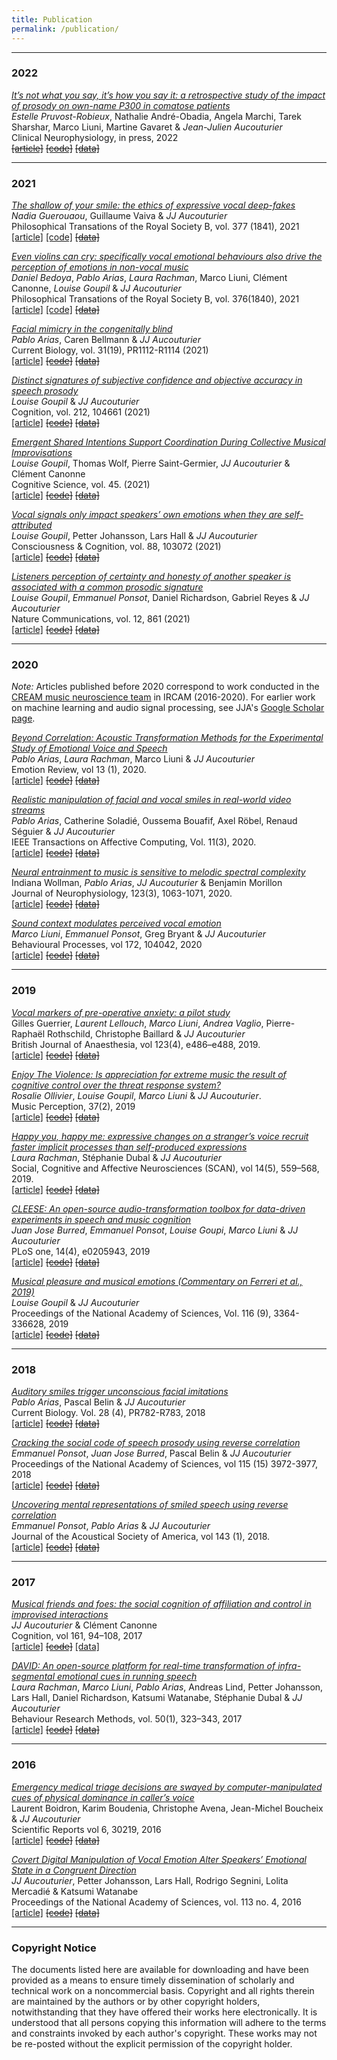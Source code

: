 ```yaml
---
title: Publication
permalink: /publication/
---
```


<hr>

### 2022

[_It’s not what you say, it’s how you say it: a retrospective study of the impact of prosody on own-name P300 in comatose patients_]()<br>
*Estelle Pruvost-Robieux*, Nathalie André-Obadia, Angela Marchi, Tarek Sharshar, Marco Liuni, Martine Gavaret & *Jean-Julien Aucouturier*<br>
Clinical Neurophysiology, in press, 2022 <br>
[~~[article]~~]() [~~[code]~~]() [~~[data]~~]() <br>


<hr>

### 2021

[_The shallow of your smile: the ethics of expressive vocal deep-fakes_](https://royalsocietypublishing.org/doi/10.1098/rstb.2020.0396)<br>
*Nadia Guerouaou*, Guillaume Vaiva & *JJ Aucouturier*<br>
Philosophical Transations of the Royal Society B, vol. 377 (1841), 2021 <br>
[[article]]({{site.baseurl}}/articles/2021/Guerouaou_Philosophical_Transactions_2021.pdf) [[code]](https://github.com/creamlab/deep-ethics) [~~[data]~~]() <br>

[_Even violins can cry: specifically vocal emotional behaviours also drive the perception of emotions in non-vocal music_]()<br>
*Daniel Bedoya*, *Pablo Arias*, *Laura Rachman*, Marco Liuni, Clément Canonne, *Louise Goupil* & *JJ Aucouturier*<br>
Philosophical Transations of the Royal Society B, vol. 376(1840), 2021 <br>
[[article]]({{site.baseurl}}/articles/2021/Bedoya_Philosophical_Transactions_2021.pdf) [[code]](https://github.com/creamlab/smiling_violins) [~~[data]~~]() <br>

[_Facial mimicry in the congenitally blind_](https://www.cell.com/current-biology/fulltext/S0960-9822(21)01195-7)<br>
*Pablo Arias*, Caren Bellmann & *JJ Aucouturier*<br>
Current Biology, vol. 31(19), PR1112-R1114 (2021) <br>
[[article]]({{site.baseurl}}/articles/2021/Arias_Current_Biology_2021.pdf) [~~[code]~~]() [~~[data]~~]() <br>

[_Distinct signatures of subjective confidence and objective accuracy in speech prosody_](https://www.sciencedirect.com/science/article/abs/pii/S0010027721000809)<br>
*Louise Goupil* & *JJ Aucouturier*<br>
Cognition, vol. 212, 104661 (2021) <br>
[[article]]({{site.baseurl}}/articles/2021/Goupil_Cognition_2021.pdf) [~~[code]~~]() [~~[data]~~]() <br>

[_Emergent Shared Intentions Support Coordination During Collective Musical Improvisations_](https://onlinelibrary.wiley.com/doi/abs/10.1111/cogs.12932) <br>
*Louise Goupil*, Thomas Wolf, Pierre Saint-Germier, *JJ Aucouturier* & Clément Canonne<br>
Cognitive Science, vol. 45. (2021)<br>
[[article]]({{site.baseurl}}/articles/2021/Goupil_Cognitive_Science_2021.pdf) [~~[code]~~]() [~~[data]~~]() <br>

[_Vocal signals only impact speakers’ own emotions when they are self-attributed_](https://www.sciencedirect.com/science/article/abs/pii/S1053810020305390?dgcid=coauthor)<br>
*Louise Goupil*, Petter Johansson, Lars Hall & *JJ Aucouturier* <br>
Consciousness & Cognition, vol. 88, 103072 (2021)<br>
[[article]]({{site.baseurl}}/articles/2021/Goupil_Consciousness_Cognition_2021.pdf) [~~[code]~~]() [~~[data]~~]() <br>

[_Listeners perception of certainty and honesty of another speaker is associated with a common prosodic signature_](https://www.nature.com/articles/s41467-020-20649-4)<br>
*Louise Goupil*, *Emmanuel Ponsot*, Daniel Richardson, Gabriel Reyes & *JJ Aucouturier*<br>
Nature Communications, vol. 12, 861 (2021)<br>
[[article]]({{site.baseurl}}/articles/2021/Goupil_Nature_Communications_2021.pdf) [~~[code]~~]() [~~[data]~~]() <br>


<hr>

### 2020

*Note:*  Articles published before 2020 correspond to work conducted in the [CREAM music neuroscience team](https://cream.ircam.fr) in IRCAM (2016-2020). For earlier work on machine learning and audio signal processing, see JJA's [Google Scholar page](https://scholar.google.com/citations?user=jnST06UAAAAJ). 

[_Beyond Correlation: Acoustic Transformation Methods for the Experimental Study of Emotional Voice and Speech_](https://journals.sagepub.com/doi/10.1177/1754073920934544)<br>
*Pablo Arias*, *Laura Rachman*, Marco Liuni & *JJ Aucouturier* <br>
Emotion Review, vol 13 (1), 2020. <br>
[[article]]({{site.baseurl}}/articles/2020/Arias_Emotion_Review_2020.pdf) [~~[code]~~]() [~~[data]~~]() <br>

[_Realistic manipulation of facial and vocal smiles in real-world video streams_](https://ieeexplore.ieee.org/document/8307228)<br>
*Pablo Arias*, Catherine Soladié, Oussema Bouafif, Axel Röbel, Renaud Séguier & *JJ Aucouturier* <br>
IEEE Transactions on Affective Computing, Vol. 11(3), 2020. <br>
[[article]]({{site.baseurl}}/articles/2020/Arias_IEEE_TAC_2020.pdf) [~~[code]~~]() [~~[data]~~]() <br>

[_Neural entrainment to music is sensitive to melodic spectral complexity_](https://journals.physiology.org/doi/full/10.1152/jn.00758.2018)<br>
Indiana Wollman, *Pablo Arias*, *JJ Aucouturier* & Benjamin Morillon <br>
Journal of Neurophysiology, 123(3), 1063-1071, 2020.<br>
[[article]]({{site.baseurl}}/articles/2020/Wollman_Neurophysiology_2020.pdf) [~~[code]~~]() [~~[data]~~]() <br>

[_Sound context modulates perceived vocal emotion_](https://www.sciencedirect.com/science/article/abs/pii/S0376635719303444)<br>
*Marco Liuni*, *Emmanuel Ponsot*, Greg Bryant & *JJ Aucouturier*<br>
Behavioural Processes, vol 172, 104042, 2020<br>
[[article]]({{site.baseurl}}/articles/2020/Liuni_Behavioral_Processes_2020.pdf) [~~[code]~~]() [~~[data]~~]() <br>

<hr>

### 2019

[_Vocal markers of pre-operative anxiety: a pilot study_](https://www.bjanaesthesia.org/article/S0007-0912(19)30509-4/fulltext)<br>
Gilles Guerrier, *Laurent Lellouch*, *Marco Liuni*, *Andrea Vaglio*, Pierre-Raphaël Rothschild, Christophe Baillard & *JJ Aucouturier*<br>
British Journal of Anaesthesia, vol 123(4), e486–e488, 2019.<br>
[[article]]({{site.baseurl}}/articles/2019/Guerrier_BJA_2019.pdf) [~~[code]~~]() [~~[data]~~]() <br>

[_Enjoy The Violence: Is appreciation for extreme music the result of cognitive control over the threat response system?_](https://online.ucpress.edu/mp/article-abstract/37/2/95/109533/Enjoy-The-ViolenceIs-Appreciation-for-Extreme?redirectedFrom=fulltext)<br>
*Rosalie Ollivier*, *Louise Goupil*, *Marco Liuni* & *JJ Aucouturier*. <br>
Music Perception, 37(2), 2019<br>
[[article]]({{site.baseurl}}/articles/2019/Ollivier_Music_Perception_2019.pdf) [~~[code]~~]() [~~[data]~~]() <br>

[_Happy you, happy me: expressive changes on a stranger’s voice recruit faster implicit processes than self-produced expressions_](https://academic.oup.com/scan/article/14/5/559/5482399)<br>
*Laura Rachman*, Stéphanie Dubal & *JJ Aucouturier*<br>
Social, Cognitive and Affective Neurosciences (SCAN), vol 14(5), 559–568, 2019.<br>
[[article]]({{site.baseurl}}/articles/2019/Rachman_SCAN_2019.pdf) [~~[code]~~]() [~~[data]~~]() <br>

[_CLEESE: An open-source audio-transformation toolbox for data-driven experiments in speech and music cognition_](https://journals.plos.org/plosone/article?id=10.1371/journal.pone.0205943)<br>
*Juan Jose Burred*, *Emmanuel Ponsot*, *Louise Goupi*, *Marco Liuni* & *JJ Aucouturier*<br>
PLoS one, 14(4), e0205943, 2019<br>
[[article]]({{site.baseurl}}/articles/2019/Burred_PLOS_One_2019.pdf) [~~[code]~~]() [~~[data]~~]() <br>

[_Musical pleasure and musical emotions (Commentary on Ferreri et al., 2019)_](https://www.pnas.org/content/116/9/3364.short)<br>
*Louise Goupil* & *JJ Aucouturier*<br>
Proceedings of the National Academy of Sciences, Vol. 116 (9), 3364-336628, 2019<br>
[[article]]({{site.baseurl}}/articles/2019/Goupil_PNAS_2019.pdf) [~~[code]~~]() [~~[data]~~]() <br>

<hr>

### 2018

[_Auditory smiles trigger unconscious facial imitations_](https://www.cell.com/current-biology/fulltext/S0960-9822(18)30752-8)<br>
*Pablo Arias*, Pascal Belin & *JJ Aucouturier*<br>
Current Biology. Vol. 28 (4), PR782-R783, 2018<br>
[[article]]({{site.baseurl}}/articles/2018/Arias_Current_Biology_2018.pdf) [~~[code]~~]() [~~[data]~~]() <br>

[_Cracking the social code of speech prosody using reverse correlation_](https://www.pnas.org/content/115/15/3972)<br>
*Emmanuel Ponsot*, *Juan Jose Burred*, Pascal Belin & *JJ Aucouturier*<br>
Proceedings of the National Academy of Sciences, vol 115 (15) 3972-3977, 2018<br>
[[article]]({{site.baseurl}}/articles/2018/Ponsot_PNAS_2018.pdf) [~~[code]~~]() [~~[data]~~]() <br>

[_Uncovering mental representations of smiled speech using reverse correlation_](https://asa.scitation.org/doi/10.1121/1.5020989)<br>
*Emmanuel Ponsot*, *Pablo Arias* & *JJ Aucouturier*<br>
Journal of the Acoustical Society of America, vol 143 (1), 2018.<br>
[[article]]({{site.baseurl}}/articles/2018/Ponsot_JASA_2018.pdf) [~~[code]~~]() [~~[data]~~]() <br>

<hr>

### 2017

[_Musical friends and foes: the social cognition of affiliation and control in improvised interactions_](https://www.sciencedirect.com/science/article/pii/S0010027717300276)<br>
*JJ Aucouturier* & Clément Canonne<br>
Cognition, vol 161, 94–108, 2017<br>
[[article]]({{site.baseurl}}/articles/2017/Aucouturier_Cognition_2017.pdf) [~~[code]~~]() [[data]](https://archive.org/details/socialmusic) <br>

[_DAVID: An open-source platform for real-time transformation of infra-segmental emotional cues in running speech_](https://link.springer.com/article/10.3758/s13428-017-0873-y)<br>
*Laura Rachman*, *Marco Liuni*, *Pablo Arias*, Andreas Lind, Petter Johansson, Lars Hall, Daniel Richardson, Katsumi Watanabe, Stéphanie Dubal & *JJ Aucouturier*<br>
Behaviour Research Methods, vol. 50(1), 323–343, 2017<br>
[[article]]({{site.baseurl}}/articles/2017/Rachman_BRM_2017.pdf) [~~[code]~~]() [~~[data]~~]() <br>

<hr>

### 2016

[_Emergency medical triage decisions are swayed by computer-manipulated cues of physical dominance in caller’s voice_](https://www.nature.com/articles/srep30219)<br>
Laurent Boidron, Karim Boudenia, Christophe Avena, Jean-Michel Boucheix & *JJ Aucouturier*<br>
Scientific Reports vol 6, 30219, 2016<br>
[[article]]({{site.baseurl}}/articles/2016/Boidron_Scientific_Reports_2016.pdf) [~~[code]~~]() [~~[data]~~]() <br>


[_Covert Digital Manipulation of Vocal Emotion Alter Speakers’ Emotional State in a Congruent Direction_](https://www.pnas.org/content/113/4/948)<br>
*JJ Aucouturier*, Petter Johansson, Lars Hall, Rodrigo Segnini, Lolita Mercadié & Katsumi Watanabe<br>
Proceedings of the National Academy of Sciences, vol. 113 no. 4, 2016<br>
[[article]]({{site.baseurl}}/articles/2016/Aucouturier_PNAS_2016.pdf) [~~[code]~~]() [~~[data]~~]() <br>


<hr>

### Copyright Notice

The documents listed here are available for downloading and have been provided as a means to ensure timely dissemination of scholarly and technical work on a noncommercial basis. Copyright and all rights therein are maintained by the authors or by other copyright holders, notwithstanding that they have offered their works here electronically. It is understood that all persons copying this information will adhere to the terms and constraints invoked by each author's copyright. These works may not be re-posted without the explicit permission of the copyright holder.
